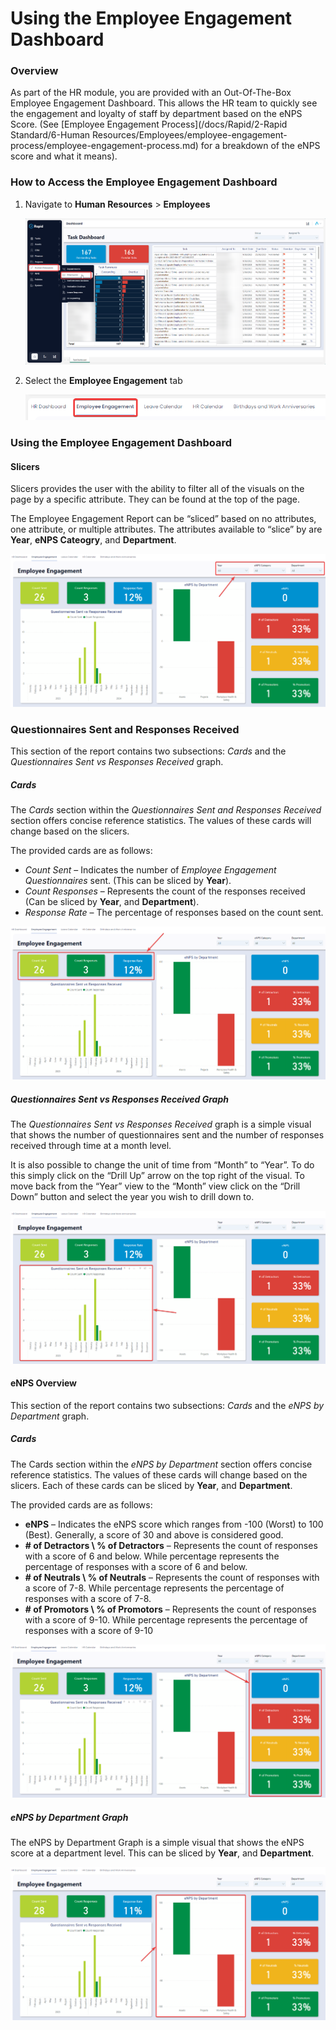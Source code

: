 # Using the Employee Engagement Dashboard

### Overview

As part of the HR module, you are provided with an Out-Of-The-Box Employee Engagement Dashboard. This allows the HR team to quickly see the engagement and loyalty of staff by department based on the eNPS Score. (See [Employee Engagement Process](/docs/Rapid/2-Rapid Standard/6-Human Resources/Employees/employee-engagement-process/employee-engagement-process.md) for a breakdown of the eNPS score and what it means).

### How to Access the Employee Engagement Dashboard

1. Navigate to **Human Resources** > **Employees**  

    ![Sidebar menu location of employees dashboard](<Sidebar menu location of employees dashboard.png>)

2. Select the **Employee Engagement** tab  

    ![Tab navigation to employee engagement report](<Employee engagement tab location.png>)

### Using the Employee Engagement Dashboard

#### Slicers

Slicers provides the user with the ability to filter all of the visuals on the page by a specific attribute. They can be found at the top of the page.

The Employee Engagement Report can be “sliced” based on no attributes, one attribute, or multiple attributes. The attributes available to “slice” by are **Year**, **eNPS Cateogry**, and **Department**.

![Employee engagement report slicer location](<Employee engagement slicers.png>)

### Questionnaires Sent and Responses Received

This section of the report contains two subsections: *Cards* and the *Questionnaires Sent vs Responses Received* graph.

##### Cards

The *Cards* section within the *Questionnaires Sent and Responses Received* section offers concise reference statistics. The values of these cards will change based on the slicers.

The provided cards are as follows:

- *Count Sent* – Indicates the number of *Employee Engagement Questionnaires* sent. (This can be sliced by **Year**).
- *Count Responses* – Represents the count of the responses received (Can be sliced by **Year**, and **Department**).
- *Response Rate* – The percentage of responses based on the count sent.

![Employee engagement cards highlighted](<Questionnaires sent cards location.png>)

##### Questionnaires Sent vs Responses Received Graph

The *Questionnaires Sent vs Responses Received* graph is a simple visual that shows the number of questionnaires sent and the number of responses received through time at a month level.

It is also possible to change the unit of time from “Month” to “Year”. To do this simply click on the “Drill Up” arrow on the top right of the visual. To move back from the “Year” view to the “Month” view click on the “Drill Down” button and select the year you wish to drill down to.

![Employee engagement questionaire graph highlighted](<Questionnaires sent graph location.png>)

#### eNPS Overview

This section of the report contains two subsections: *Cards* and the *eNPS by Department* graph.

##### Cards

The Cards section within the *eNPS by Department* section offers concise reference statistics. The values of these cards will change based on the slicers. Each of these cards can be sliced by **Year**, and **Department**.

The provided cards are as follows:

- **eNPS** – Indicates the eNPS score which ranges from -100 (Worst) to 100 (Best). Generally, a score of 30 and above is considered good.
- **\# of Detractors \\ % of Detractors** – Represents the count of responses with a score of 6 and below. While percentage represents the percentage of responses with a score of 6 and below.
- **\# of Neutrals \\ % of Neutrals** – Represents the count of responses with a score of 7-8. While percentage represents the percentage of responses with a score of 7-8.
- **\# of Promotors \\ % of Promotors** – Represents the count of responses with a score of 9-10. While percentage represents the percentage of responses with a score of 9-10

![Employee engagement report cards highlighted](<eNPS cards location.png>)

##### eNPS by Department Graph

The eNPS by Department Graph is a simple visual that shows the eNPS score at a department level. This can be sliced by **Year**, and **Department**.

![Employee Engagement Report Department Graph](<eNPS graph location.png>)